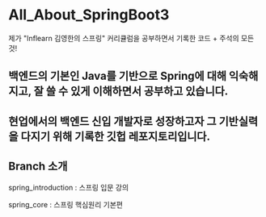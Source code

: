 # All_About_SpringBoot3
제가 "Inflearn 김영한의 스프링" 커리큘럼을 공부하면서 기록한 코드 + 주석의 모든 것! 

## 백엔드의 기본인 Java를 기반으로 Spring에 대해 익숙해지고, 잘 쓸 수 있게 이해하면서 공부하고 있습니다. 
## 현업에서의 백엔드 신입 개발자로 성장하고자 그 기반실력을 다지기 위해 기록한 깃헙 레포지토리입니다. 

## Branch 소개 

spring_introduction : 스프링 입문 강의

spring_core : 스프링 핵심원리 기본편 
